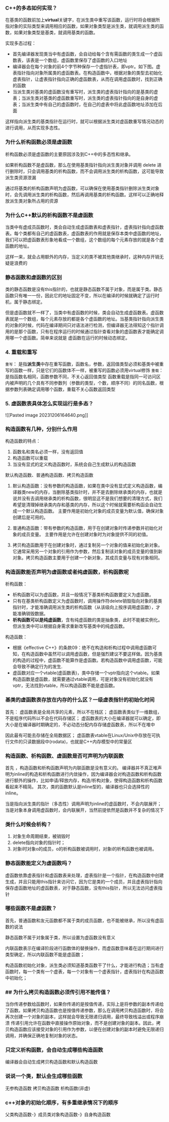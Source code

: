 ### C++的多态如何实现？
在基类的函数前加上**virtual**关键字，在派生类中重写该函数，运行时将会根据所指对象的实际类型来调用相应的函数，如果对象类型是派生类，就调用派生类的函数，如果对象类型是基类，就调用基类的函数。

实现多态过程：
- 首先编译器发现类当中有虚函数，会自动给每个含有需函数的类生成一个虚函数表，该表是一个数组，虚函数里保存了虚函数的入口地址
- 编译器会在每个对象的前4个字节种保存一个虚指针表，即vptr。如下图。虚表指针指向对象所属类的虚函数表。在构造函数中，根据对象的类型去初始化虚表指针，让虚表指针指向正确的虚函数表，从而在调用虚函数时，找到正确的函数
- 当派生类对基类的虚函数没有重写时，派生类的虚表指针指向的是基类的虚表；当派生类对基类的虚函数重写时，派生类的虚表指针指向的是自身的虚表；当派生类中有自己的虚函数时，在自己的虚表中将此虚函数地址添加在后面

这样指向派生类的基类指针在运行时，就可以根据派生类对虚函数重写情况动态的进行调用，从而实现多态性。

### 为什么析构函数必须是虚函数
析构函数必须是虚函数的主要原因涉及到C++中的多态性和继承。

如果析构函数不是虚函数，那么在使用基类指针指向派生类对象并调用 delete 进行删除时，只会调用基类的析构函数，而不会调用派生类的析构函数，这可能导致派生类资源泄漏

通过将基类的析构函数声明为虚函数，可以确保在使用基类指针删除派生类对象时，会先调用派生类的析构函数，然后再调用基类的析构函数。这样可以正确地释放派生类对象所占用的资源

### 为什么C++默认的析构函数不是虚函数
当类中有虚成员函数时，类会自动生成虚函数表和虚表指针，虚表指针指向虚函数表。每个类都有自己的虚函数表，虚函数表的作用就是保存本类中虚函数的地址，我们可以把虚函数表形象地看成一个数组，这个数组的每个元素存放的就是各个虚函数的地址。

这样一来，就会占用额外的内存，当定义的类不被其他类继承时，这种内存开销无疑是浪费的

### 静态函数和虚函数的区别
类的静态函数是没有this指针的，也就是静态函数不属于对象，而是属于类。静态函数只有唯一一份，因此它的地址固定不变，所以在编译的时候就确定了运行时机，属于静态绑定。

但是虚函数就不一样了，当类中有虚函数的时候，类会自动生成虚函数表。虚函数表就是一个数组，每个元素存放的都是各个虚函数的地址。当基类指针指向派生类的对象的时候，代码在编译期间只对语法进行检测，但编译器无法得知这个指针调用的是那个函数，只有在程序运行的时候通过指针查看对象的虚函数表才能确定调用哪一个虚函数。简单来说就是 虚函数在运行的时候动态绑定。

### 4. 重载和重写
`重写`：
是指**派生类**中存在重写函数，函数名，参数，返回值类型必须和基类中被重写的函数一样，只是它们的函数体不一样，被重写的函数必须用virtual修饰
`重载`：
是指函数名相同，函数参数不同，不关心返回值类型
函数重载是指同一可访问区内被声明的几个具有不同参数列（参数的类型，个数，顺序不同）的同名函数，根据参数列表确定调用哪个函数，重载不关心函数返回类型

### 5. 虚函数表具体怎么实现运行是多态？
![[Pasted image 20231206164640.png]]

### 构造函数有几种，分别什么作用
构造函数的特点：
1. 函数名和类名必须一样，没有返回值
2. 构造函数可以重载
3. 当没有显式的定义构造函数时，系统会自己生成默认的构造函数

默认构造函数、普通构造函数、拷贝构造函数
1. 默认构造函数：没有参数的构造函数，如果在类中没有显式定义构造函数，编译器类new的内存，当删除基类指针时，并不是去删除继承类的内存，也就是说并没有去调用继承类的析构函数，很明显这不是我们想要的清理方式，我们希望是清理掉继承类内存和基类的内存，所以这个时候就需要析构函会自动生成一个默认构造函数。
主要作用是初始化对象的成员变量为默认值，确保对象创建后是可用的。

2. 普通构造函数：带有参数的构造函数，用于在创建对象时传递参数并初始化对象的成员变量。
主要作用是允许在创建对象时为对象提供不同的初值。

3. 拷贝构造函数用于在创建对象时，通过复制另一个对象的值来初始化新对象。它通常采用另一个对象的引用作为参数，然后复制该对象的成员变量的值到新对象。拷贝构造函数主要用于创建一个新对象，其成员变量与现有对象相同。

###  构造函数能否声明为虚函数或者纯虚函数，析构函数呢
析构函数：

- 析构函数可以为虚函数，并且一般情况下基类析构函数要定义为虚函数。
- 只有在基类析构函数定义为虚函数时，调用操作符delete销毁指向对象的基类指针时，才能准确调用派生类的析构函数（从该级向上按序调用虚函数），才能准确销毁数据。
- **析构函数可以是纯虚函数**，含有纯虚函数的类是抽象类，此时不能被实例化。但派生类中可以根据自身需求重新改写基类中的纯虚函数。

构造函数：

- 根据《effective C++》的条款09：绝不在构造和析构过程中调用虚函数可知，在构造函数中虽然可以调用虚函数，但是强烈建议不要这样做。因为基类的构造的过程中，虚函数不能算作是虚函数。若构造函数中调用虚函数，可能会导致不确定行为的发生.
- 虚函数对应一个vtable(虚函数表)，类中存储一个vptr指向这个vtable。如果构造函数是虚函数，就需要通过vtable调用，可是对象没有初始化就没有vptr，无法找到vtable，所以构造函数不能是虚函数。
### 基类的虚函数表存放在内存的什么区？一级虚表指针的初始化时间
首先：
虚函数表是全局共享的元素，所以不在栈区；
虚函数表类似于一维数组，不是程序代码所以不会在代码存储区；
虚函数表的大小在编译器就可以确定，即大小是在编译器时期确定的，不必动态分配内存存储虚函数表，所以不在堆中

因此最有可能去存储在全局数据区；
虚函数表vtable在Linux/Unix中存放在可执行文件的只读数据段中(rodata)，也就是C++内存模型中的常量区

### 构造函数、析构函数、虚函数是否可声明为内联函数
首先 ，构造函数和析构函数声明为内联函数是没有意义的。
编译器并不真正堆声明为inline的构造和析构函数进行内敛操作，因为编译器会对构造函数和析构函数进行额外的操作，比如申请/释放内存，构造/析构对象，使得构造函数和析构函数看起来不精简。
其次，类的函数默认是inline型的，编译器也只会选择性的inline。

当是指向派生类的指针（多态性）调用声明为inline的虚函数时，不会内联展开；当是对象本身调用虚函数时，会内联展开，当然前提依然是函数并不复杂的情况下

### 类什么时候会析构？
1. 对象生命周期结束，被销毁时
2. delete指向对象的指针时；
3. 对象i时对象o的成员，o的析构函数被调用时，对象i的析构函数也被调用。
### 静态函数能定义为虚函数吗？
虚函数依靠虚表指针和虚函数表来处理，虚表指针是一个指针，在构造函数中创建生成，并且只能用this指针来访问它，因为它是类的一个成员，并且虚表指针指向保存虚函数地址的虚函数表，对于静态函数，没有this指针，所以无法访问虚表指针

### 哪些函数不是虚函数？
首先，普通函数和友元函数都不属于类的成员函数，也不能被继承，所以没有虚函数的说法

静态函数不属于对象属于类，所以设置为虚函数没有意义

内联函数表示在编译阶段进行函数体的替换操作，而虚函数意味着在运行期间进行类型确定，所以内联函数不能是虚函数；

构造函数初始化对象，派生类必须知道基类函数干了什么，才能进行构造；当有虚函数时，每一个类有一个虚表，每一个对象有一个虚表指针，虚表指针在构造函数中初始化；

### ## 为什么拷贝构造函数必须传引用不能传值？
 当你传递参数给函数时，如果你传递的是按值传递，实际上是将参数的副本传递给了函数。如果拷贝构造函数也是按值传递参数，那么在调用拷贝构造函数时，将会再次创建一个对象的副本，这样就会导致无限递归调用，最终导致栈溢出或程序崩溃
传递引用允许在函数中直接操作原始对象，而不是创建对象的副本。因此，拷贝构造函数应该接受对象的引用作为参数，以便在创建对象的副本时避免无限递归调用，并确保正确地复制对象的状态。
### 只定义析构函数，会自动生成哪些构造函数
编译器会自动生成拷贝构造函数和默认构造函数

### 说说一个类，默认会生成哪些函数
无参构造函数 拷贝构造函数 析构函数(非虚)

### c++对象的初始化顺序，有多重继承情况下的顺序
父类构造函数-》成员类对象构造函数-》自身构造函数


